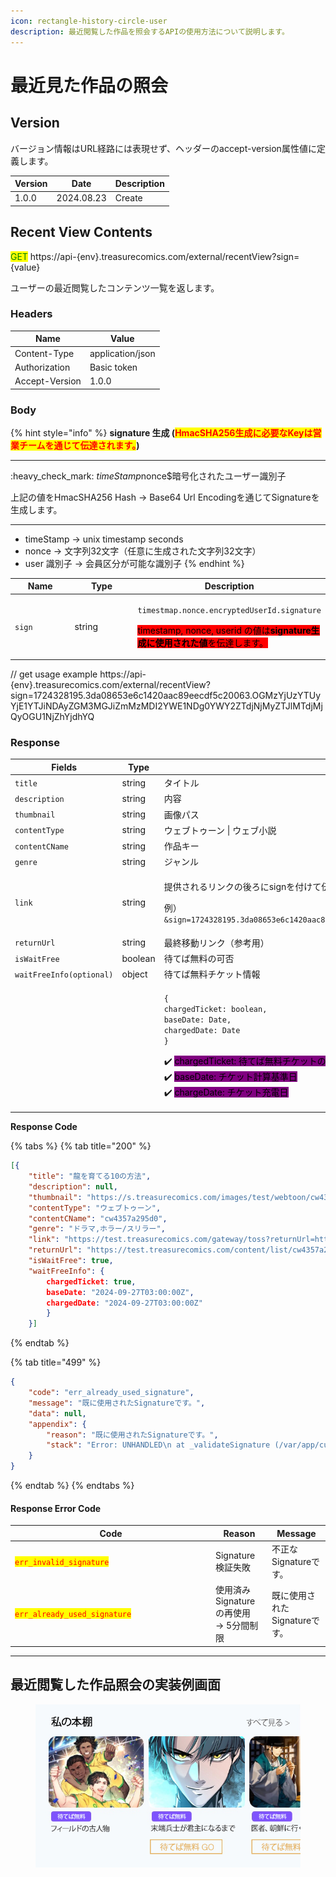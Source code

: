 ```yaml
---
icon: rectangle-history-circle-user
description: 最近閲覧した作品を照会するAPIの使用方法について説明します。
---
```


# 最近見た作品の照会

## Version

バージョン情報はURL経路には表現せず、ヘッダーのaccept-version属性値に定義します。

| Version | Date       | Description |
| ------- | ---------- | ----------- |
| 1.0.0   | 2024.08.23 | Create      |

## Recent View Contents

<mark style="color:green;">GET</mark> https://api-{env}.treasurecomics.com/external/recentView?sign={value}

ユーザーの最近閲覧したコンテンツ一覧を返します。

### Headers

| Name           | Value            |
| -------------- | ---------------- |
| Content-Type   | application/json |
| Authorization  | Basic token      |
| Accept-Version | 1.0.0            |

### **Body**

{% hint style="info" %}
**signature 生成 (**<mark style="color:red;">**HmacSHA256生成に必要なKeyは営業チームを通じて伝達されます。**</mark>**)**

***

:heavy\_check\_mark: $timeStamp$nonce$暗号化されたユーザー識別子

上記の値をHmacSHA256 Hash -> Base64 Url Encodingを通じてSignatureを生成します。

***

* timeStamp -> unix timestamp seconds
* nonce -> 文字列32文字（任意に生成された文字列32文字）
* user 識別子 -> 会員区分が可能な識別子
{% endhint %}

<table data-full-width="false"><thead><tr><th width="127">Name</th><th width="141">Type</th><th>Description</th></tr></thead><tbody><tr><td><code>sign</code></td><td>string</td><td><p><code>timestmap.nonce.encryptedUserId.signature</code></p><p><mark style="background-color:red;">timestamp, nonce, userid の値は<strong>signature生成に使用された値</strong>を伝達します。</mark></p></td></tr></tbody></table>

// get usage example https://api-{env}.treasurecomics.com/external/recentView?sign=1724328195.3da08653e6c1420aac89eecdf5c20063.OGMzYjUzYTUyYjE1YTJiNDAyZGM3MGJiZmMzMDI2YWE1NDg0YWY2ZTdjNjMyZTJlMTdjMjQyOGU1NjZhYjdhYQ

### **Response**

<table><thead><tr><th width="270">Fields</th><th width="106">Type</th><th>Description</th></tr></thead><tbody><tr><td><code>title</code></td><td>string</td><td>タイトル</td></tr><tr><td><code>description</code></td><td>string</td><td>内容</td></tr><tr><td><code>thumbnail</code></td><td>string</td><td>画像パス</td></tr><tr><td><code>contentType</code></td><td>string</td><td>ウェブトゥーン | ウェブ小説</td></tr><tr><td><code>contentCName</code></td><td>string</td><td>作品キー</td></tr><tr><td><code>genre</code></td><td>string</td><td>ジャンル</td></tr><tr><td><code>link</code></td><td>string</td><td><p>提供されるリンクの後ろにsignを付けて伝達</p><p>例）<code>&#x26;sign=1724328195.3da08653e6c1420aac89eecdf5c20063.OGMzYjUzYTUyYjE1YTJiNDAyZGM3MGJiZmMzMDI2YWE1NDg0YWY2ZTdjNjMyZTJlMTdjMjQyOGU1NjZhYjdhYQ</code></p></td></tr><tr><td><code>returnUrl</code></td><td>string</td><td>最終移動リンク（参考用）</td></tr><tr><td><code>isWaitFree</code></td><td>boolean</td><td>待てば無料の可否</td></tr><tr><td><code>waitFreeInfo(optional)</code></td><td>object</td><td>待てば無料チケット情報</td></tr><tr><td></td><td></td><td><p><code>{</code><br><code>chargedTicket: boolean,</code><br><code>baseDate: Date,</code><br><code>chargedDate: Date</code><br><code>}</code></p><p><span data-gb-custom-inline data-tag="emoji" data-code="2714">✔️</span> <mark style="background-color:purple;">chargedTicket: 待てば無料チケットの所持可否</mark><br><span data-gb-custom-inline data-tag="emoji" data-code="2714">✔️</span> <mark style="background-color:purple;">baseDate: チケット計算基準日</mark><br><span data-gb-custom-inline data-tag="emoji" data-code="2714">✔️</span> <mark style="background-color:purple;">chargeDate: チケット充電日</mark></p></td></tr></tbody></table>

**Response Code**

{% tabs %}
{% tab title="200" %}
```json
[{ 
    "title": "龍を育てる10の方法", 
    "description": null, 
    "thumbnail": "https://s.treasurecomics.com/images/test/webtoon/cw4357a295d0/thumbnail_1718174618.jpg",
    "contentType": "ウェブトゥーン", 
    "contentCName": "cw4357a295d0", 
    "genre": "ドラマ,ホラー/スリラー", 
    "link": "https://test.treasurecomics.com/gateway/toss?returnUrl=https%3A%2F%2Ftest.treasurecomics.com%2Fcontent%2Flist%2Fcw4357a295d0", 
    "returnUrl": "https://test.treasurecomics.com/content/list/cw4357a295d0", 
    "isWaitFree": true, 
    "waitFreeInfo": { 
        chargedTicket: true, 
        baseDate: "2024-09-27T03:00:00Z", 
        chargedDate: "2024-09-27T03:00:00Z" 
        } 
    }]
```
{% endtab %}

{% tab title="499" %}
```json
{ 
    "code": "err_already_used_signature", 
    "message": "既に使用されたSignatureです。", 
    "data": null, 
    "appendix": { 
        "reason": "既に使用されたSignatureです。", 
        "stack": "Error: UNHANDLED\n at _validateSignature (/var/app/current/build/controllers/external/toss/recentView/get.1.0.0.js:33:15)\n at process.processTicksAndRejections (node:internal/process/task_queues:95:5)" 
    } 
}
```
{% endtab %}
{% endtabs %}

#### Response Error Code

<table><thead><tr><th width="307">Code</th><th>Reason</th><th>Message</th></tr></thead><tbody><tr><td><mark style="color:red;"><code>err_invalid_signature</code></mark></td><td>Signature検証失敗</td><td>不正なSignatureです。</td></tr><tr><td><mark style="color:red;"><code>err_already_used_signature</code></mark></td><td>使用済みSignatureの再使用<br>-> 5分間制限</td><td>既に使用されたSignatureです。</td></tr></tbody></table>

***

## 最近閲覧した作品照会の実装例画面

<div align="left" data-full-width="false"><figure><img src="../../.gitbook/assets/continue.jpg" alt=""><figcaption></figcaption></figure></div>
